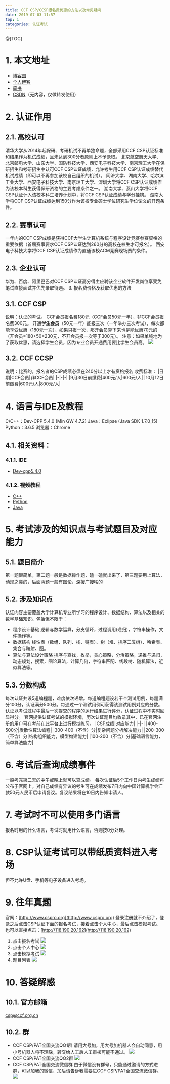 ```yaml
---
title: CCF CSP/CCSP报名费优惠的方法以及常见疑问
date: 2019-07-03 11:57
top: 1
categories: 认证考试
---
```

@[TOC]

# 1. 本文地址
* [博客园](https://www.cnblogs.com/coco56/p/11260394.html)
* [个人博客](https://coco5666.github.io/blog/articles/20190703-01/)
* [简书](https://www.jianshu.com/p/67bc5bb09a68)
* [CSDN](https://blog.csdn.net/COCO56/article/details/94555404)（无内容，仅做转发使用）

# 2. 认证作用
## 2.1. 高校认可
清华大学从2014年起保研、考研机试不再单独命题，全部采用CCF CSP认证标准和结果作为机试成绩，且未达到300分者原则上不予录取。
北京航空航天大学、北京邮电大学、山东大学、国防科技大学、西安电子科技大学、南京理工大学在保研招生和考研招生中认可CCF CSP认证成绩，允许考生用CCF CSP认证成绩替代机试成绩（即可以不再参加该校自己组织的机试）。
同济大学、湖南大学、哈尔滨工业大学、西安电子科技大学、南京理工大学、深圳大学将CCF CSP认证成绩作为该校本科生获得保研资格的主要考虑条件之一。
湖南大学、燕山大学将CCF CSP认证计入该校本科生培养计划中，将CCF CSP认证成绩与学分挂钩。
湖南大学将CCF CSP认证成绩达到150分作为该校专业硕士学位研究生学位论文的开题条件。
## 2.2. 赛事认可
一年内的CCF CSP成绩是获得CCF大学生计算机系统与程序设计竞赛参赛资格的重要依据（首届赛事要求CCF CSP认证达到260分的高校在校生才可报名）。
西安电子科技大学将CCF CSP认证成绩作为直通该校ACM竞赛现场赛的条件。
## 2.3. 企业认可
华为、百度、阿里巴巴对CCF CSP认证高分得主应聘该企业软件开发岗位享受免笔试直接面试并优先录取待遇。
3. 报名费价格及获取优惠的方法
## 3.1. CCF CSP
说明：认证的考试。
CCF会员报名费180元（CCF会员50元一年），非CCF会员报名费300元。
开通**学生会员**（50元一年）能报三次（一年举办三次考试），每次都能享受优惠（180元一次），如果只报一次，那开会员算下来也是能优惠70元的（开会员=180+50=230元，不开会员报一次等于300元）。
注意：如果单纯地为了获取优惠，请选择学生会员，因为专业会员开通费用要比学生会员高。
![](https://i.loli.net/2019/07/29/5d3e4559e5f5795189.png)
## 3.2. CCF CCSP
说明：比赛的，报名者的CSP成绩必须在240分以上才有资格报名
收费标准：
|日期|CCF会员|非CCF会员|
|-|-|-|
|9月30日前缴费|400元/人|600元/人|
|10月12日前缴费|600元/人|800元/人|

# 4. 语言与IDE及教程
C/C++：Dev-CPP 5.4.0 (Min GW 4.7.2)
Java：Eclipse (Java SDK 1.7.0_15)
Python：3.6.5
浏览器：Chrome

## 4.1. 相关资料：
### 4.1.1. IDE
* [Dev-cpp5.4.0](https://blog.csdn.net/COCO56/article/details/84311130)
### 4.1.2. 视频教程
* [C++](https://blog.csdn.net/COCO56/article/details/95260291)
* [Python](https://blog.csdn.net/COCO56/article/details/95542228)
* [Java](https://blog.csdn.net/COCO56/article/details/94682384)

# 5. 考试涉及的知识点与考试题目及对应能力
## 5.1. 题目简介
第一题很简单，第二题一般是数据操作题，磕一磕就出来了，第三题要用上算法，动规之类的，后面两题一般有图论，深搜广搜啥的

## 5.2. 涉及知识点
认证内容主要覆盖大学计算机专业所学习的程序设计、数据结构、算法以及相关的数学基础知识。包括但不限于：

* 程序设计基础
逻辑与数学运算，分支循环，过程调用(递归)，字符串操作，文件操作等。
* 数据结构
线性表（数组、队列、栈、链表）、树（堆、排序二叉树）、哈希表、集合与映射、图。
* 算法与算法设计策略
排序与查找，枚举，贪心策略，分治策略，递推与递归，动态规划，搜索，图论算法，计算几何，字符串匹配、线段树、随机算法，近似算法等。
## 5.3. 分数构成
每次认证共设5道编程题，难度依次递增。每道编程题设若干个测试用例，每题满分100分，认证满分500分。每通过一个测试用例可获得该测试用例对应的分数。认证以考试过程中最后一次提交的程序的运行结果进行评分，认证过程中不实时回显得分。
官网提供认证考试的模拟环境，历次认证题目均收录其中，已在官网注册的用户可在考前在此平台上进行模拟练习。
|CSP成绩|对应能力|
|-|-|
|400-500分|发散性算法编程|
|300-400（不含）分|复杂问题分析解决能力|
|200-300（不含）分|结构组织能力，模型构建能力|
|100-200（不含）分|基础语言能力，简单算法能力|

# 6. 考试后查询成绩事件
一般考完第二天的中午或晚上就可以查成绩。
每次认证后5个工作日内考生成绩将公布于官网上。对自己成绩有异议的考生可在成绩发布7日内向中国计算机学会汇款50元人民币后申请复议。复议结果将在10日内告知申请人。

# 7. 考试时不可以使用多门语言
报名时用的什么语言，考试时就用什么语言，否则按0分处理。

# 8. CSP认证考试可以带纸质资料进入考场
但不允许U盘、手机等电子设备进入考场。

# 9. 往年真题
官网：[http://www.cspro.org](http://www.cspro.org)
登录注册就不介绍了，登录之后点击CSP认证下面的报名考试，接着点击个人中心，最后点击模拟考试。
也可以直接点击：[http://118.190.20.162](http://118.190.20.162)

1. 点击报名考试
![](https://i.loli.net/2019/07/29/5d3e458629faf84818.png)
2. 点击个人中心
![](https://oscimg.oschina.net/oscnet/498d23cfc6f88daafe08fd33308bb11f3c6.jpg)
3. 点击模拟考试
![](https://oscimg.oschina.net/oscnet/745c6b8a872fa24a515a2bceee4b1742863.jpg)
4. 题目列表
![](https://oscimg.oschina.net/oscnet/1513951d7d18d637fb5053e752dd067d1e4.jpg)

# 10. 答疑解惑
## 10.1. 官方邮箱
[csp@ccf.org.cn](mailto:csp@ccf.org.cn)

## 10.2. 群
* CCF CSP/PAT全国交流QQ1群
请用大号加，用大号加机器人会自动同意，用小号机器人将不理睬，转交给人工后人工审核可能不通过。
![](https://i.loli.net/2019/07/29/5d3e45b76257a86058.png)
* CCF CSP/PAT全国交流QQ2群
![](https://i.loli.net/2019/07/29/5d3e45c064d4633345.png)
* CCF CSP/PAT全国交流微信群
由于微信没有群号，只能通过邀请的方式进群，可以加我的微信，加后请告诉我需要进CCF CSP/PAT全国交流微信群。
![](https://i.loli.net/2019/07/29/5d3e45ca9e7f045590.png)